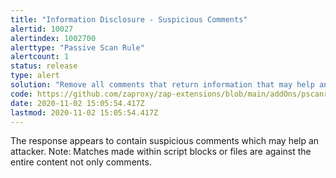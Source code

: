 ```yaml
---
title: "Information Disclosure - Suspicious Comments"
alertid: 10027
alertindex: 1002700
alerttype: "Passive Scan Rule"
alertcount: 1
status: release
type: alert
solution: "Remove all comments that return information that may help an attacker and fix any underlying problems they refer to."
code: https://github.com/zaproxy/zap-extensions/blob/main/addOns/pscanrules/src/main/java/org/zaproxy/zap/extension/pscanrules/InformationDisclosureSuspiciousCommentsScanRule.java
date: 2020-11-02 15:05:54.417Z
lastmod: 2020-11-02 15:05:54.417Z
---
```

The response appears to contain suspicious comments which may help an attacker. Note: Matches made within script blocks or files are against the entire content not only comments.
